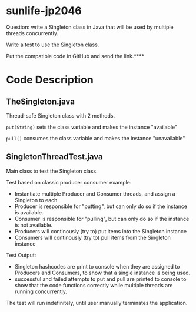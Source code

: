 # sunlife-jp2046

Question: write a Singleton class in Java that will be used by multiple threads concurrently. 

Write a test to use the Singleton class. 

Put the compatible code in GitHub and send the link.**** 

# Code Description
## TheSingleton.java
Thread-safe Singleton class with 2 methods.

`put(String)` sets the class variable and makes the instance "available"

`pull()` consumes the class variable and makes the instance "unavailable"

## SingletonThreadTest.java
Main class to test the Singleton class.

Test based on classic producer consumer example:
* Instantiate multiple Producer and Consumer threads, and assign a Singleton to each
* Producer is responsible for "putting", but can only do so if the instance is available.
* Consumer is responsible for "pulling", but can only do so if the instance is not available.
* Producers will continously (try to) put items into the Singleton instance
* Consumers will continously (try to) pull items from the Singleton instance

Test Output:
* Singleton hashcodes are print to console when they are assigned to Producers and Consumers, to show that a single instance is being used. 
* successful and failed attempts to put and pull are printed to console to show that the code functions correctly while multiple threads are running concurrently.

The test will run indefinitely, until user manually terminates the application.
